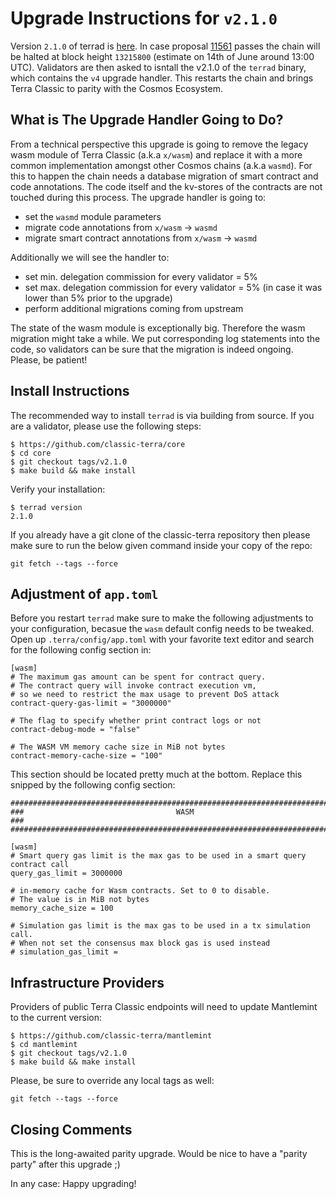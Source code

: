 # Upgrade Instructions for `v2.1.0`

Version `2.1.0` of terrad is [here](). In case proposal [11561](https://station.terra.money/proposal/columbus-5/11561) passes the chain will be halted at block height `13215800` (estimate on 14th of June around 13:00 UTC). Validators are then asked to isntall the v2.1.0 of the `terrad` binary, which contains the `v4` upgrade handler. This restarts the chain and brings Terra Classic to parity with the Cosmos Ecosystem.

## What is The Upgrade Handler Going to Do?

From a technical perspective this upgrade is going to remove the legacy wasm module of Terra Classic (a.k.a `x/wasm`) and replace it with a more common implementation amongst other Cosmos chains (a.k.a `wasmd`). For this to happen the chain needs a database migration of smart contract and code annotations. The code itself and the kv-stores of the contracts are not touched during this process. The upgrade handler is going to:

- set the `wasmd` module parameters
- migrate code annotations from `x/wasm` -> `wasmd`
- migrate smart contract annotations from `x/wasm` -> `wasmd`

Additionally we will see the handler to:

- set min. delegation commission for every validator = 5%
- set max. delegation commission for every validator = 5% (in case it was lower than 5% prior to the upgrade)
- perform additional migrations coming from upstream

The state of the wasm module is exceptionally big. Therefore the wasm migration might take a while. We put corresponding log statements into the code, so validators can be sure that the migration is indeed ongoing. Please, be patient!

## Install Instructions

The recommended way to install `terrad` is via building from source. If you are a validator, please use the following steps:

```
$ https://github.com/classic-terra/core
$ cd core
$ git checkout tags/v2.1.0
$ make build && make install
```

Verify your installation:

```
$ terrad version
2.1.0
```

If you already have a git clone of the classic-terra repository then please make sure to run the below given command inside your copy of the repo:

```
git fetch --tags --force
```

## Adjustment of `app.toml`

Before you restart `terrad` make sure to make the following adjustments to your configuration, becasue the `wasm` default config needs to be tweaked. Open up `.terra/config/app.toml` with your favorite text editor and search for the following config section in:

```
[wasm]
# The maximum gas amount can be spent for contract query.
# The contract query will invoke contract execution vm,
# so we need to restrict the max usage to prevent DoS attack
contract-query-gas-limit = "3000000"

# The flag to specify whether print contract logs or not
contract-debug-mode = "false"

# The WASM VM memory cache size in MiB not bytes
contract-memory-cache-size = "100"
```

This section should be located pretty much at the bottom. Replace this snipped by the following config section:

```
###############################################################################
###                                  WASM                                   ###
###############################################################################

[wasm]
# Smart query gas limit is the max gas to be used in a smart query contract call
query_gas_limit = 3000000

# in-memory cache for Wasm contracts. Set to 0 to disable.
# The value is in MiB not bytes
memory_cache_size = 100

# Simulation gas limit is the max gas to be used in a tx simulation call.
# When not set the consensus max block gas is used instead
# simulation_gas_limit =
```

## Infrastructure Providers

Providers of public Terra Classic endpoints will need to update Mantlemint to the current version:

```
$ https://github.com/classic-terra/mantlemint
$ cd mantlemint
$ git checkout tags/v2.1.0
$ make build && make install
```

Please, be sure to override any local tags as well:

```
git fetch --tags --force
```

## Closing Comments

This is the long-awaited parity upgrade. Would be nice to have a "parity party" after this upgrade ;)

In any case: Happy upgrading!
